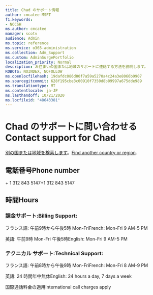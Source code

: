 ```yaml
---
title: Chad のサポート情報
author: cmcatee-MSFT
f1.keywords:
- NOCSH
ms.author: cmcatee
manager: scotv
audience: Admin
ms.topic: reference
ms.service: o365-administration
ms.collection: Adm_Support
ms.custom: AdminSurgePortfolio
localization_priority: Normal
description: お住まいの国または地域のサポートに連絡する方法を説明します。
ROBOTS: NOINDEX, NOFOLLOW
ms.openlocfilehash: 19dafdc086d00f7a59a5270a4c24a3e8066b9907
ms.sourcegitcommit: 628f195cbe3c00910f7350d8b09997a675dde989
ms.translationtype: MT
ms.contentlocale: ja-JP
ms.lasthandoff: 10/21/2020
ms.locfileid: "48643381"
---
```

# <a name="contact-support-for-chad"></a><span data-ttu-id="8e509-103">Chad のサポートに問い合わせる</span><span class="sxs-lookup"><span data-stu-id="8e509-103">Contact support for Chad</span></span>

<span data-ttu-id="8e509-104">[別の国または地域を検索します](../contact-support-for-business-products.md)。</span><span class="sxs-lookup"><span data-stu-id="8e509-104">[Find another country or region](../contact-support-for-business-products.md).</span></span>

## <a name="phone-number"></a><span data-ttu-id="8e509-105">電話番号</span><span class="sxs-lookup"><span data-stu-id="8e509-105">Phone number</span></span>
<span data-ttu-id="8e509-106">+ 1 312 843 5147</span><span class="sxs-lookup"><span data-stu-id="8e509-106">+1 312 843 5147</span></span>

## <a name="hours"></a><span data-ttu-id="8e509-107">時間</span><span class="sxs-lookup"><span data-stu-id="8e509-107">Hours</span></span>
### <a name="billing-support"></a><span data-ttu-id="8e509-108">課金サポート:</span><span class="sxs-lookup"><span data-stu-id="8e509-108">Billing Support:</span></span>

<span data-ttu-id="8e509-109">フランス語: 午前9時から午後5時 Mon-Fri</span><span class="sxs-lookup"><span data-stu-id="8e509-109">French: Mon-Fri 9 AM-5 PM</span></span>

<span data-ttu-id="8e509-110">英語: 午前9時 Mon-Fri 午後5時</span><span class="sxs-lookup"><span data-stu-id="8e509-110">English: Mon-Fri 9 AM-5 PM</span></span>

### <a name="technical-support"></a><span data-ttu-id="8e509-111">テクニカル サポート:</span><span class="sxs-lookup"><span data-stu-id="8e509-111">Technical Support:</span></span>

<span data-ttu-id="8e509-112">フランス語: 午前8時から午後9時 Mon-Fri</span><span class="sxs-lookup"><span data-stu-id="8e509-112">French: Mon-Fri 8 AM-9 PM</span></span>

<span data-ttu-id="8e509-113">英語: 24 時間年中無休</span><span class="sxs-lookup"><span data-stu-id="8e509-113">English: 24 hours a day, 7 days a week</span></span>

<span data-ttu-id="8e509-114">国際通話料金の適用</span><span class="sxs-lookup"><span data-stu-id="8e509-114">International call charges apply</span></span>
